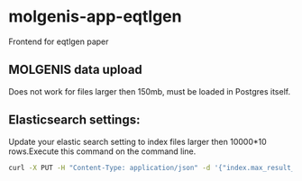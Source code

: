 # molgenis-app-eqtlgen
Frontend for eqtlgen paper

## MOLGENIS data upload
Does not work for files larger then 150mb, must be loaded in Postgres itself.

## Elasticsearch settings:
Update your elastic search setting to index files larger then 10000*10 rows.Execute this command on the command line.

```bash
curl -X PUT -H "Content-Type: application/json" -d '{"index.max_result_window" : "10000000"}' "localhost:9200/_all/_settings"
```